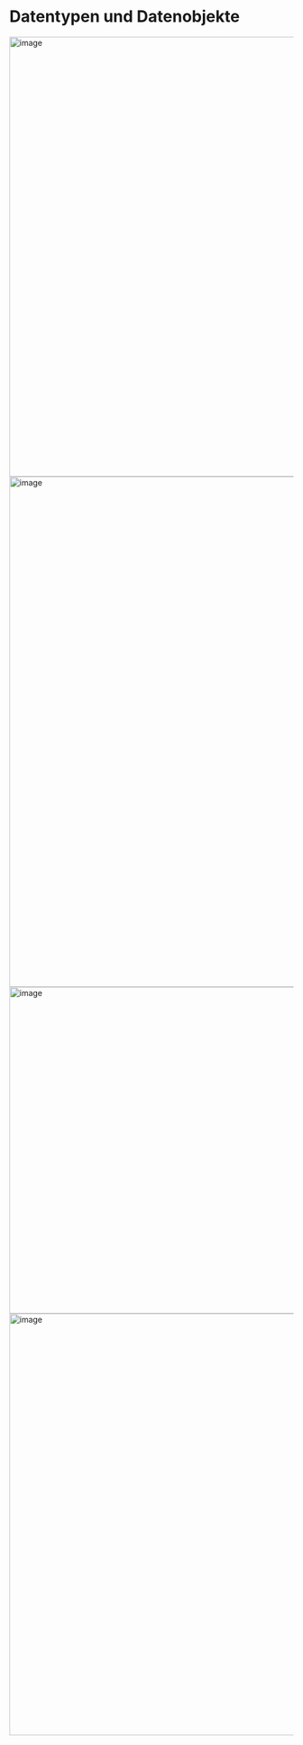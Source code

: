# Datentypen und Datenobjekte

<img width="1866" height="780" alt="image" src="https://github.com/user-attachments/assets/b0f656d4-127e-42ff-a58f-71f915547741" />

<img width="1866" height="905" alt="image" src="https://github.com/user-attachments/assets/bbb9a242-40c3-4165-a5a3-52b2ad2f0ec8" />

<img width="1866" height="579" alt="image" src="https://github.com/user-attachments/assets/f1faff56-f5e2-4588-9afd-be80f9171519" />

<img width="1866" height="748" alt="image" src="https://github.com/user-attachments/assets/7d657d75-379b-47aa-962e-02c70491bc57" />
